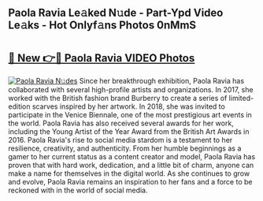 ## Paola Ravia Le𝚊ked N𝚞de - Part-Ypd Video Le𝚊ks - Hot Onlyf𝚊ns Photos 0nMmS

# <h2><a href="http://ac52277.deff.icu/?id=Paola+Ravia">🔗 New 👉🔴 Paola Ravia VIDEO Photos</a></h2>

[![Paola Ravia N𝚞des](https://i.imgur.com/rIISA9y.gif)](http://ac52277.deff.icu/?id=Paola+Ravia)
Since her breakthrough exhibition, Paola Ravia has collaborated with several high-profile artists and organizations. In 2017, she worked with the British fashion brand Burberry to create a series of limited-edition scarves inspired by her artwork. In 2018, she was invited to participate in the Venice Biennale, one of the most prestigious art events in the world. Paola Ravia has also received several awards for her work, including the Young Artist of the Year Award from the British Art Awards in 2016. Paola Ravia's rise to social media stardom is a testament to her resilience, creativity, and authenticity. From her humble beginnings as a gamer to her current status as a content creator and model, Paola Ravia has proven that with hard work, dedication, and a little bit of charm, anyone can make a name for themselves in the digital world. As she continues to grow and evolve, Paola Ravia remains an inspiration to her fans and a force to be reckoned with in the world of social media.

